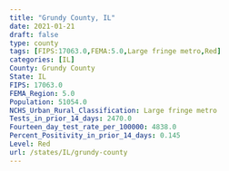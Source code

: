 ```yaml
---
title: "Grundy County, IL"
date: 2021-01-21
draft: false
type: county
tags: [FIPS:17063.0,FEMA:5.0,Large fringe metro,Red]
categories: [IL]
County: Grundy County
State: IL
FIPS: 17063.0
FEMA_Region: 5.0
Population: 51054.0
NCHS_Urban_Rural_Classification: Large fringe metro
Tests_in_prior_14_days: 2470.0
Fourteen_day_test_rate_per_100000: 4838.0
Percent_Positivity_in_prior_14_days: 0.145
Level: Red
url: /states/IL/grundy-county
---
```



